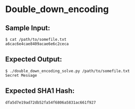 # Double_down_encoding

## Sample Input:

```
$ cat /path/to/somefile.txt
a6cac6e4cae8409acae6e6c2ceca
```
## Expected Output:

```
$ ./double_down_encoding_solve.py /path/to/somefile.txt
Secret Message
```
## Expected SHA1 Hash:

```
dfa5d7e19ad72db52fa54f6806a5831ac661f927
```
